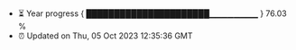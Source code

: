 - ⏳ Year progress { ██████████████████████▁▁▁▁▁▁▁▁ } 76.03 %
- ⏰ Updated on Thu, 05 Oct 2023 12:35:36 GMT


